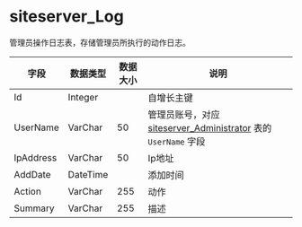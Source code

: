 # siteserver_Log

管理员操作日志表，存储管理员所执行的动作日志。

字段 | 数据类型 | 数据大小 | 说明
------ | ------ | ------ | ------
Id | Integer | | 自增长主键
UserName | VarChar | 50 | 管理员账号，对应 [siteserver_Administrator](siteserver_Administrator.md) 表的 `UserName` 字段
IpAddress | VarChar | 50 | Ip地址
AddDate | DateTime | | 添加时间
Action | VarChar | 255 | 动作
Summary | VarChar | 255 | 描述